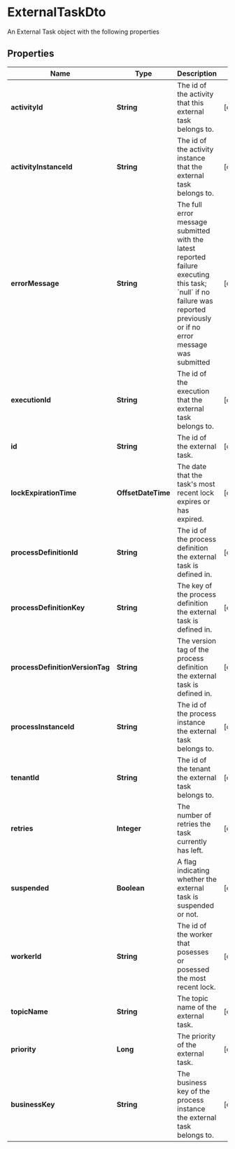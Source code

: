 

# ExternalTaskDto

An External Task object with the following properties
## Properties

Name | Type | Description | Notes
------------ | ------------- | ------------- | -------------
**activityId** | **String** | The id of the activity that this external task belongs to. |  [optional]
**activityInstanceId** | **String** | The id of the activity instance that the external task belongs to. |  [optional]
**errorMessage** | **String** | The full error message submitted with the latest reported failure executing this task; &#x60;null&#x60; if no failure was reported previously or if no error message was submitted |  [optional]
**executionId** | **String** | The id of the execution that the external task belongs to. |  [optional]
**id** | **String** | The id of the external task. |  [optional]
**lockExpirationTime** | **OffsetDateTime** | The date that the task&#39;s most recent lock expires or has expired. |  [optional]
**processDefinitionId** | **String** | The id of the process definition the external task is defined in. |  [optional]
**processDefinitionKey** | **String** | The key of the process definition the external task is defined in. |  [optional]
**processDefinitionVersionTag** | **String** | The version tag of the process definition the external task is defined in. |  [optional]
**processInstanceId** | **String** | The id of the process instance the external task belongs to. |  [optional]
**tenantId** | **String** | The id of the tenant the external task belongs to. |  [optional]
**retries** | **Integer** | The number of retries the task currently has left. |  [optional]
**suspended** | **Boolean** | A flag indicating whether the external task is suspended or not. |  [optional]
**workerId** | **String** | The id of the worker that posesses or posessed the most recent lock. |  [optional]
**topicName** | **String** | The topic name of the external task. |  [optional]
**priority** | **Long** | The priority of the external task. |  [optional]
**businessKey** | **String** | The business key of the process instance the external task belongs to. |  [optional]



